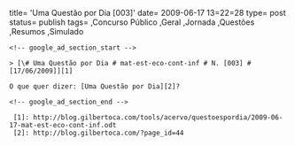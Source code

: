 
title= 'Uma Questão por Dia [003]'
date= 2009-06-17 13=22=28
type= post
status= publish
tags=
,Concurso Público
,Geral
,Jornada
,Questões
,Resumos
,Simulado
~~~~~~
<!-- google_ad_section_start -->

> [\# Uma Questão por Dia # mat-est-eco-cont-inf # N. [003] # [17/06/2009]][1]

O que quer dizer: [Uma Questão por Dia][2]?

<!-- google_ad_section_end -->

 [1]: http://blog.gilbertoca.com/tools/acervo/questoespordia/2009-06-17-mat-est-eco-cont-inf.odt
 [2]: http://blog.gilbertoca.com/?page_id=44